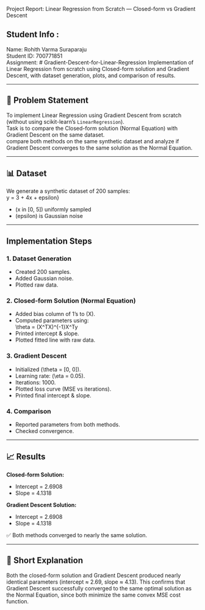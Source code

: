 Project Report: Linear Regression from Scratch — Closed-form vs Gradient Descent
## Student Info :  
Name: Rohith Varma Suraparaju  
Student ID: 700771851  
Assignment: # Gradient-Descent-for-Linear-Regression
Implementation of Linear Regression from scratch using Closed-form solution and Gradient Descent, with dataset generation, plots, and comparison of results. 

---

## 📖 Problem Statement  
To implement Linear Regression using Gradient Descent from scratch (without using scikit-learn’s `LinearRegression`).  
Task is to compare the Closed-form solution (Normal Equation) with Gradient Descent on the same dataset.  
compare both methods on the same synthetic dataset and analyze if Gradient Descent converges to the same solution as the Normal Equation.

---

## 📊 Dataset  
We generate a synthetic dataset of 200 samples:  
y = 3 + 4x + epsilon}

- (x in [0, 5]) uniformly sampled  
- (epsilon) is Gaussian noise  

---

##  Implementation Steps  

### 1. Dataset Generation
- Created 200 samples.  
- Added Gaussian noise.  
- Plotted raw data.  

### 2. Closed-form Solution (Normal Equation)
- Added bias column of 1’s to \(X\).  
- Computed parameters using:  
  \theta = (X^TX)^{-1}X^Ty
- Printed intercept & slope.  
- Plotted fitted line with raw data.  

### 3. Gradient Descent
- Initialized \(\theta = [0, 0]\).  
- Learning rate: \(\eta = 0.05\).  
- Iterations: 1000.  
- Plotted loss curve (MSE vs iterations).  
- Printed final intercept & slope.  

### 4. Comparison
- Reported parameters from both methods.  
- Checked convergence.  

---

## 📈 Results  

**Closed-form Solution:**  
- Intercept = 2.6908  
- Slope = 4.1318 

**Gradient Descent Solution:**  
- Intercept = 2.6908
- Slope = 4.1318

✅ Both methods converged to nearly the same solution.  

---

## 📝 Short Explanation  
Both the closed-form solution and Gradient Descent produced nearly identical parameters (intercept ≈ 2.69, slope ≈ 4.13). This confirms that Gradient Descent successfully converged to the same optimal solution as the Normal Equation, since both minimize the same convex MSE cost function.  

